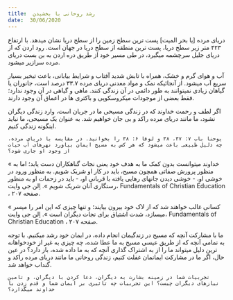 ```yaml
---
title:  رشد روحانی با بخشیدن
date:  30/06/2020
---
```


دریای مرده [یا بحر المیت] پست ترین سطح زمین را از سطح دریا نشان میدهد. با ارتفاع ۴۲٣  متر زیر سطح دریا، پست ترین منطقه از سطح دریا در جهان است. رود اردن که از دریای جلیل سرچشمه میگیرد، در طی مسیر خود از طریق دره اردن به بن بست دریای مرده سرازیر میشود.

آب و هوای گرم و خشک، همراه با تابش شدید آفتاب و شرایط بیابانی، باعث تبخیر بسیار سریع آب میشود. از آنجائیکه نمک و مواد معدنی دریای مرده ۳۳.۷ درصد است، جانوران یا گیاهان زیادی نمیتوانند به طور دائمی در آن زندگی کنند. ماهی و گیاهی در آن وجود ندارد؛ فقط بعضی از موجودات میکروسکوپی و باکتری ها در اعماق آن وجود دارند.

اگر لطف و رحمت خداوند که در زندگی مسیحی ما در جریان است، وارد زندگی دیگران نشود، ما مانند دریای مرده راکد و بی جان خواهیم شد. به عنوان یک مسیحی، ما نباید اینگونه زندگی کنیم.

`یوحنا باب ۷: ۳۷، ۳۸ و لوقا ۶: ۳۸ را بخوانید. در مقایسه با دریای مرده، چه دلیل طبیعی باعث میشود که هر کس به مسیح ایمان بیاورد نهرهای آب حیات از وجود او جاری شود؟`

« خداوند میتوانست بدون کمک ما به هدف خود یعنی نجات گناهکاران دست یابد؛ اما به منظور پرورش صفاتی همچون مسیح، باید در کار او شریک شویم. به منظور ورود در خوشی او، - خوشی دیدن جانهای رهایی یافته با قربانی او، -   باید در زحمات او به منظور رستگاری آنان شریک شویم ». اِلن جی وایت، Fundamentals of Christian Education ، صفحه ۲۰۷.

« کسانی غالب خواهند شد که از لاک خود بیرون بیایند؛ و تنها چیزی که این امر را میسر میسازد، شدت اشتیاق برای نجات دیگران است ». اِلن جی وایت، Fundamentals of Christian Education ، صفحه ۲۰۷.

ما با مشارکت آنچه که مسیح در زندگیمان انجام داده، در ایمان خود رشد میکنیم. با توجه به تمامی آنچه که از طریق عیسی مسیح به ما عطا شده، چه چیزی به غیر از خودخواهانه ترین دلیل میتواند ما را از به اشتراک گذاری آنچه که به ما داده شده، باز دارد؟ در عین حال، اگر ما در مشارکت ایمانمان غفلت کنیم، زندگی روحانی ما مانند دریای مرده راکد و گنداب خواهد شد.

`تجربیات شما در زمینه بشارت به دیگران، دعا کردن با دیگران، و تامین نیازهای دیگران چیست؟ این تجربیات چه تاثیری بر ایمان شما و قدم زدن با خداوند میگذارد؟`